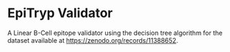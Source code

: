 # EpiTryp Validator

A Linear B-Cell epitope validator using the decision tree algorithm for the dataset available at https://zenodo.org/records/11388652.
